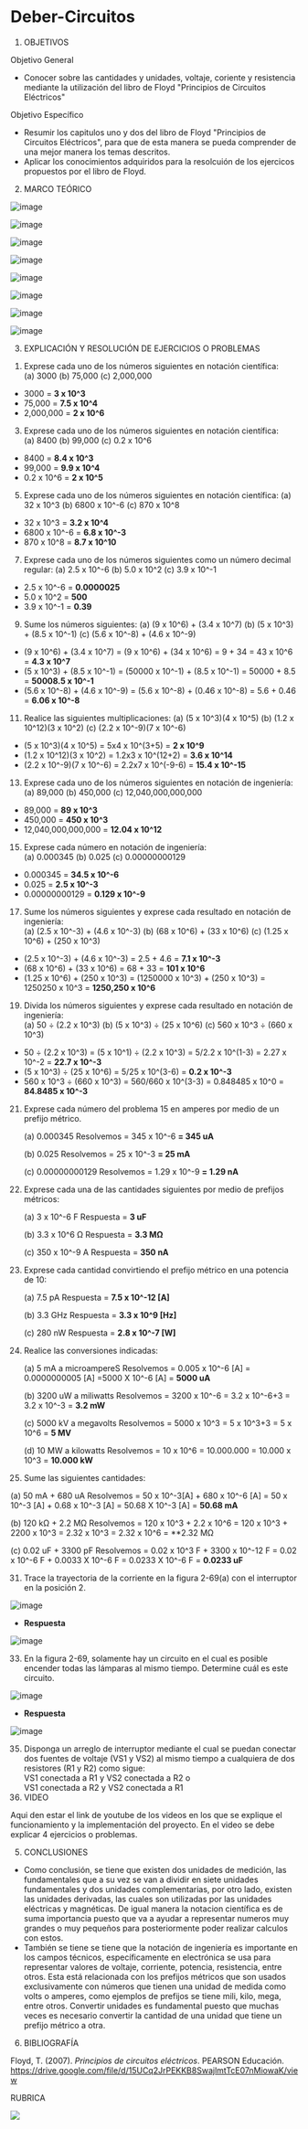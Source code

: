 # Deber-Circuitos


1. OBJETIVOS

Objetivo General

* Conocer sobre las cantidades y unidades, voltaje, coriente y resistencia mediante la utilización del libro de Floyd "Principios de Circuitos Eléctricos"

Objetivo Específico

* Resumir los capitulos uno y dos del libro de Floyd "Principios de Circuitos Eléctricos", para que de esta manera se pueda comprender de una mejor manera los temas descritos.
* Aplicar los conocimientos adquiridos para la resolcuión de los ejercicos propuestos por el libro de Floyd.

2. MARCO TEÓRICO

![image](https://user-images.githubusercontent.com/93734334/141020868-4bc67c43-283b-44c9-a0a7-08fe9a2996d7.png)

![image](https://user-images.githubusercontent.com/93734334/140838594-f8d7e4fb-33dd-4779-8a86-5f18053a194c.png)

![image](https://user-images.githubusercontent.com/93734334/140844928-4503f18d-196f-493e-b910-f662490b137c.png)

![image](https://user-images.githubusercontent.com/93734334/140847166-ea3eff6d-f011-4bf4-981a-e3cc4e19cabd.png)

![image](https://user-images.githubusercontent.com/93733175/141224046-fe15b4cc-9204-46b8-95a6-537b7c409ed3.png)

![image](https://user-images.githubusercontent.com/93733175/141259452-d88af46e-b521-4825-b622-3d0c2ffa17d2.png)

![image](https://user-images.githubusercontent.com/93733175/141258248-57fd6070-f4ba-428a-ab22-38c22f896753.png)

![image](https://user-images.githubusercontent.com/93733175/141259156-6c0687dc-b3c5-4569-a0b8-f419acb582e8.png)



3. EXPLICACIÓN Y RESOLUCIÓN DE EJERCICIOS O PROBLEMAS

1) Exprese cada uno de los números siguientes en notación científica:                                                                                                                
  (a) 3000  (b) 75,000  (c) 2,000,000 
	
* 3000 = **3 x 10^3**
* 75,000 = **7.5 x 10^4**
* 2,000,000 = **2 x 10^6**	
	
3. Exprese cada uno de los números siguientes en notación científica:                                                                                                                 
(a) 8400 (b) 99,000 (c) 0.2 x 10^6

* 8400 = **8.4 x 10^3**
* 99,000 = **9.9 x 10^4**
* 0.2 x 10^6 = **2 x 10^5**

5. Exprese cada uno de los números siguientes en notación científica:                                                                                                              (a) 32 x 10^3 (b) 6800 x 10^-6 (c) 870 x 10^8 

* 32 x 10^3 = **3.2 x 10^4**
* 6800 x 10^-6 = **6.8 x 10^-3**
* 870 x 10^8 = **8.7 x 10^10**

7. Exprese cada uno de los números siguientes como un número decimal regular:                                                                                                      (a) 2.5 x 10^-6 (b) 5.0 x 10^2 (c) 3.9 x 10^-1

* 2.5 x 10^-6 = **0.0000025**
* 5.0 x 10^2 = **500**
* 3.9 x 10^-1 = **0.39**

9. Sume los números siguientes:                                                                                                                                                    (a) (9 x 10^6) + (3.4 x 10^7) (b) (5 x 10^3) + (8.5 x 10^-1) (c) (5.6 x 10^-8) + (4.6 x 10^-9)

* (9 x 10^6) + (3.4 x 10^7) = (9 x 10^6) + (34 x 10^6) = 9 + 34 = 43 x 10^6 = **4.3 x 10^7**
* (5 x 10^3) + (8.5 x 10^-1) = (50000 x 10^-1) + (8.5 x 10^-1) = 50000 + 8.5 = **50008.5 x 10^-1**
* (5.6 x 10^-8) + (4.6 x 10^-9) = (5.6 x 10^-8) + (0.46 x 10^-8) = 5.6 + 0.46 = **6.06 x 10^-8**

11. Realice las siguientes multiplicaciones:                                                                                                                                        (a) (5 x 10^3)(4 x 10^5) (b) (1.2 x 10^12)(3 x 10^2) (c) (2.2 x 10^-9)(7 x 10^-6)

* (5 x 10^3)(4 x 10^5) = 5x4 x 10^(3+5) = **2 x 10^9**
* (1.2 x 10^12)(3 x 10^2) = 1.2x3 x 10^(12+2) = **3.6 x 10^14**
* (2.2 x 10^-9)(7 x 10^-6) = 2.2x7 x 10^(-9-6) = **15.4 x 10^-15**

13. Exprese cada uno de los números siguientes en notación de ingeniería:                                                                                                         
(a) 89,000 (b) 450,000 (c) 12,040,000,000,000

* 89,000 = **89 x 10^3**
* 450,000 = **450 x 10^3**
* 12,040,000,000,000 = **12.04 x 10^12**

15. Exprese cada número en notación de ingeniería:                                                                                                                                 
(a) 0.000345 (b) 0.025 (c) 0.00000000129

* 0.000345 = **34.5 x 10^-6**
* 0.025 = **2.5 x 10^-3**
* 0.00000000129 = **0.129 x 10^-9**

17. Sume los números siguientes y exprese cada resultado en notación de ingeniería:                                                                                         
(a) (2.5 x 10^-3) + (4.6 x 10^-3) (b) (68 x 10^6) + (33 x 10^6) (c) (1.25 x 10^6) + (250 x 10^3)

* (2.5 x 10^-3) + (4.6 x 10^-3) = 2.5 + 4.6 = **7.1 x 10^-3**
* (68 x 10^6) + (33 x 10^6) = 68 + 33 = **101 x 10^6**
* (1.25 x 10^6) + (250 x 10^3) = (1250000 x 10^3) + (250 x 10^3) = 1250250 x 10^3 = **1250,250 x 10^6**

19. Divida los números siguientes y exprese cada resultado en notación de ingeniería:                                                                                       
(a) 50 ÷ (2.2 x 10^3) (b) (5 x 10^3) ÷ (25 x 10^6) (c) 560 x 10^3 ÷ (660 x 10^3)

* 50 ÷ (2.2 x 10^3) = (5 x 10^1) ÷ (2.2 x 10^3) = 5/2.2 x 10^(1-3) = 2.27 x 10^-2 = **22.7 x 10^-3**
* (5 x 10^3) ÷ (25 x 10^6) = 5/25 x 10^(3-6) = **0.2 x 10^-3**
* 560 x 10^3 ÷ (660 x 10^3) = 560/660 x 10^(3-3) = 0.848485 x 10^0 = **84.8485 x 10^-3**

21. Exprese cada número del problema 15 en amperes por medio de un prefijo métrico.

    (a) 0.000345
     Resolvemos = 345 x 10^-6
     **= 345 uA**
             
    (b) 0.025
    Resolvemos = 25 x 10^-3
    **= 25 mA**
    
    (c) 0.00000000129
    Resolvemos = 1.29 x 10^-9
    **= 1.29 nA**
    	      
23. Exprese cada una de las cantidades siguientes por medio de prefijos métricos:

    (a) 3 x 10^-6 F
     Respuesta = **3  uF**
     
    (b) 3.3 x 10^6 Ω
    Respuesta = **3.3 MΩ**
    
    (c) 350 x 10^-9 A
    Respuesta = **350 nA**
    
25. Exprese cada cantidad convirtiendo el prefijo métrico en una potencia de 10:

    (a) 7.5 pA
    Respuesta = **7.5 x 10^-12 [A]**
    
    (b) 3.3 GHz
    Respuesta = **3.3 x 10^9 [Hz]**
    
    (c) 280 nW
    Respuesta = **2.8 x 10^-7 [W]**
    
27. Realice las conversiones indicadas:

    (a) 5 mA a microampereS
    Resolvemos = 0.005 x 10^-6 [A]
    = 0.0000000005 [A]
    =5000 X 10^-6 [A]
    = **5000 uA**
        	
    (b) 3200 uW a miliwatts
    Resolvemos = 3200 x 10^-6 
    = 3.2 x 10^-6+3
    = 3.2 x 10^-3
    = **3.2 mW** 
    
    (c) 5000 kV a megavolts
    Resolvemos = 5000 x 10^3
    = 5 x 10^3+3
    = 5 x 10^6
    = **5 MV**
       
    (d) 10 MW a kilowatts 
    Resolvemos = 10 x 10^6
    = 10.000.000
    = 10.000 x 10^3
    = **10.000 kW**
    
29. Sume las siguientes cantidades:

(a) 50 mA + 680 uA
Resolvemos = 50 x 10^-3[A] + 680 x 10^-6 [A]
= 50 x 10^-3 [A] + 0.68 x 10^-3 [A]
= 50.68 X 10^-3 [A]
= **50.68 mA**

(b) 120 kΩ + 2.2 MΩ
Resolvemos = 120 x 10^3 + 2.2 x 10^6
= 120 x 10^3 + 2200 x 10^3
= 2.32 x 10^3
= 2.32 x 10^6
= **2.32 MΩ

(c) 0.02 uF + 3300 pF
Resolvemos = 0.02 x 10^3 F + 3300 x 10^-12 F
= 0.02 x 10^-6 F + 0.0033 X 10^-6 F
= 0.0233 X 10^-6 F
= **0.0233 uF**

31. Trace la trayectoria de la corriente en la figura 2-69(a) con el interruptor en la posición 2.

![image](https://user-images.githubusercontent.com/93734334/141009051-447953a4-8386-4953-a4d0-14b9c7637c64.png)

* **Respuesta**

![image](https://user-images.githubusercontent.com/93734334/141008456-e445a164-fd66-4583-8937-ccbf4899ac4b.png)

33. En la figura 2-69, solamente hay un circuito en el cual es posible encender todas las lámparas al mismo tiempo. Determine cuál es este circuito.

![image](https://user-images.githubusercontent.com/93734334/141009051-447953a4-8386-4953-a4d0-14b9c7637c64.png)

* **Respuesta**

![image](https://user-images.githubusercontent.com/93734334/141009693-c51304e3-03ee-4875-88c2-c60a0179a15e.png)

35. Disponga un arreglo de interruptor mediante el cual se puedan conectar dos fuentes de voltaje (VS1 y VS2) al mismo tiempo a cualquiera de dos resistores (R1 y R2) como sigue:                                                                                                                                                                       
VS1 conectada a R1 y VS2 conectada a R2                                                                                                                                      o                                                                                                                                                                           
VS1 conectada a R2 y VS2 conectada a R1
4. VIDEO

Aqui den estar el link de youtube de los videos en los que se explique el funcionamiento y la implementación del proyecto.
En el video se debe explicar 4 ejercicios o problemas.


5. CONCLUSIONES

* Como conclusión, se tiene que existen dos unidades de medición, las fundamentales que a su vez se van a dividir en siete unidades fundamentales y dos unidades complementarias, por otro lado, existen las unidades derivadas, las cuales son utilizadas por las unidades eléctricas y magnéticas. De igual manera la notacion científica es de suma importancia puesto que va a ayudar a representar numeros muy grandes o muy pequeños para posteriormente poder realizar calculos con estos.
* También se tiene se tiene que la notación de ingeniería es importante en los campos técnicos, específicamente en electrónica se usa para representar valores de voltaje, corriente, potencia, resistencia, entre otros. Esta está relacionada con los prefijos métricos que son usados exclusivamente con números que tienen una unidad de medida como volts o amperes, como ejemplos de prefijos se tiene mili, kilo, mega, entre otros. Convertir unidades es fundamental puesto que muchas veces es necesario convertir la cantidad de una unidad que tiene un prefijo métrico a otra. 

6. BIBLIOGRAFÍA

Floyd, T. (2007). *Principios de circuitos eléctricos*. PEARSON Educación. https://drive.google.com/file/d/15UCq2JrPEKKB8SwajlmtTcE07nMiowaK/view

RUBRICA

![](https://github.com/doalulema/InformeTarea/blob/main/Tarea.png)

